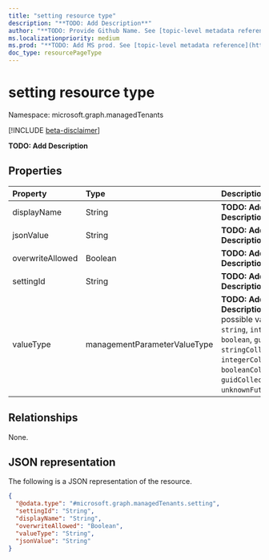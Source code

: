 ```yaml
---
title: "setting resource type"
description: "**TODO: Add Description**"
author: "**TODO: Provide Github Name. See [topic-level metadata reference](https://msgo.azurewebsites.net/add/document/guidelines/metadata.html#topic-level-metadata)**"
ms.localizationpriority: medium
ms.prod: "**TODO: Add MS prod. See [topic-level metadata reference](https://msgo.azurewebsites.net/add/document/guidelines/metadata.html#topic-level-metadata)**"
doc_type: resourcePageType
---
```


# setting resource type

Namespace: microsoft.graph.managedTenants

[!INCLUDE [beta-disclaimer](../../includes/beta-disclaimer.md)]

**TODO: Add Description**

## Properties
|Property|Type|Description|
|:---|:---|:---|
|displayName|String|**TODO: Add Description**|
|jsonValue|String|**TODO: Add Description**|
|overwriteAllowed|Boolean|**TODO: Add Description**|
|settingId|String|**TODO: Add Description**|
|valueType|managementParameterValueType|**TODO: Add Description**. The possible values are: `string`, `integer`, `boolean`, `guid`, `stringCollection`, `integerCollection`, `booleanCollection`, `guidCollection`, `unknownFutureValue`.|

## Relationships
None.

## JSON representation
The following is a JSON representation of the resource.
<!-- {
  "blockType": "resource",
  "@odata.type": "microsoft.graph.managedTenants.setting"
}
-->
``` json
{
  "@odata.type": "#microsoft.graph.managedTenants.setting",
  "settingId": "String",
  "displayName": "String",
  "overwriteAllowed": "Boolean",
  "valueType": "String",
  "jsonValue": "String"
}
```

